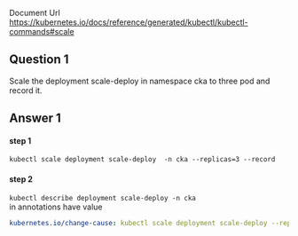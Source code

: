 Document Url  
https://kubernetes.io/docs/reference/generated/kubectl/kubectl-commands#scale
## Question 1
Scale the deployment scale-deploy in namespace cka to three pod and record it.
## Answer 1
#### step 1
`kubectl scale deployment scale-deploy  -n cka --replicas=3 --record` 
#### step 2
`kubectl describe deployment scale-deploy -n cka`  
in annotations have value
```yaml
kubernetes.io/change-cause: kubectl scale deployment scale-deploy --replicas=3 --record=true
```
